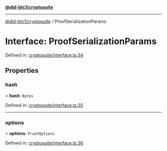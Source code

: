 [**@did-btc1/cryptosuite**](../README.md)

***

[@did-btc1/cryptosuite](../globals.md) / ProofSerializationParams

# Interface: ProofSerializationParams

Defined in: [cryptosuite/interface.ts:34](https://github.com/dcdpr/did-btc1-js/blob/4ab6f9915d95beed9bc633644c9db1539395f512/packages/cryptosuite/src/cryptosuite/interface.ts#L34)

## Properties

### hash

&gt; **hash**: `Bytes`

Defined in: [cryptosuite/interface.ts:35](https://github.com/dcdpr/did-btc1-js/blob/4ab6f9915d95beed9bc633644c9db1539395f512/packages/cryptosuite/src/cryptosuite/interface.ts#L35)

***

### options

&gt; **options**: `ProofOptions`

Defined in: [cryptosuite/interface.ts:36](https://github.com/dcdpr/did-btc1-js/blob/4ab6f9915d95beed9bc633644c9db1539395f512/packages/cryptosuite/src/cryptosuite/interface.ts#L36)
